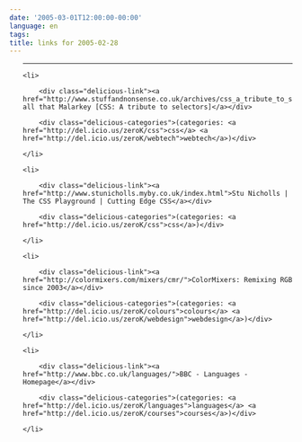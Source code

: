 ```yaml
---
date: '2005-03-01T12:00:00-00:00'
language: en
tags:
title: links for 2005-02-28
---
```



<ul class="delicious">

-------------------------------

	<li>

		<div class="delicious-link"><a href="http://www.stuffandnonsense.co.uk/archives/css_a_tribute_to_selectors.html">And all that Malarkey [CSS: A tribute to selectors]</a></div>

		<div class="delicious-categories">(categories: <a href="http://del.icio.us/zeroK/css">css</a> <a href="http://del.icio.us/zeroK/webtech">webtech</a>)</div>

	</li>

	<li>

		<div class="delicious-link"><a href="http://www.stunicholls.myby.co.uk/index.html">Stu Nicholls | The CSS Playground | Cutting Edge CSS</a></div>

		<div class="delicious-categories">(categories: <a href="http://del.icio.us/zeroK/css">css</a>)</div>

	</li>

	<li>

		<div class="delicious-link"><a href="http://colormixers.com/mixers/cmr/">ColorMixers: Remixing RGB since 2003</a></div>

		<div class="delicious-categories">(categories: <a href="http://del.icio.us/zeroK/colours">colours</a> <a href="http://del.icio.us/zeroK/webdesign">webdesign</a>)</div>

	</li>

	<li>

		<div class="delicious-link"><a href="http://www.bbc.co.uk/languages/">BBC - Languages - Homepage</a></div>

		<div class="delicious-categories">(categories: <a href="http://del.icio.us/zeroK/languages">languages</a> <a href="http://del.icio.us/zeroK/courses">courses</a>)</div>

	</li>

</ul>